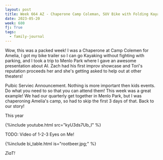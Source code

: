 ```yaml
---
layout: post
title: Week 664 AZ - Chaperone Camp Coleman, SUV Bike with Folding Kayak, Trip to MPK!
date: 2023-05-20
week: 680
fj: True
tags:
  - family-journal
---
```


Wow, this was a packed week! I was a Chaperone at Camp Colemen for Amelia, I got my bike trailer so I can go Kayaking without fighting with parking, and I took a trip to Menlo Park where I gave an awesome presentation about AI. Zach had his first improv showcase and Tori's reputation proceeds her and she's getting asked to help out at other theaters!

Pulbic Serviec Announcement. Nothing is more important then kids events. Do what you need to so that you can attend them! This week was a great example! We had our quarterly get together in Menlo Park, but I was chaperoning Amelia's camp, so had to skip the first 3 days of that. Back to our story!

This year

{%include youtube.html src="kyU3ds7Ub_I" %}

TODO: Video of 1-2-3 Eyes on Me!

{%include bi_table.html is="rootbeer.jpg;" %}

_ZiaT!_

